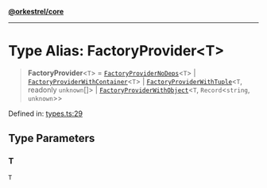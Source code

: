 [**@orkestrel/core**](../index.md)

***

# Type Alias: FactoryProvider\<T\>

> **FactoryProvider**\<`T`\> = [`FactoryProviderNoDeps`](FactoryProviderNoDeps.md)\<`T`\> \| [`FactoryProviderWithContainer`](FactoryProviderWithContainer.md)\<`T`\> \| [`FactoryProviderWithTuple`](FactoryProviderWithTuple.md)\<`T`, readonly `unknown`[]\> \| [`FactoryProviderWithObject`](FactoryProviderWithObject.md)\<`T`, `Record`\<`string`, `unknown`\>\>

Defined in: [types.ts:29](https://github.com/orkestrel/core/blob/cbe5b2d7b027ca6f0f1301ef32750afb69b4764b/src/types.ts#L29)

## Type Parameters

### T

`T`
